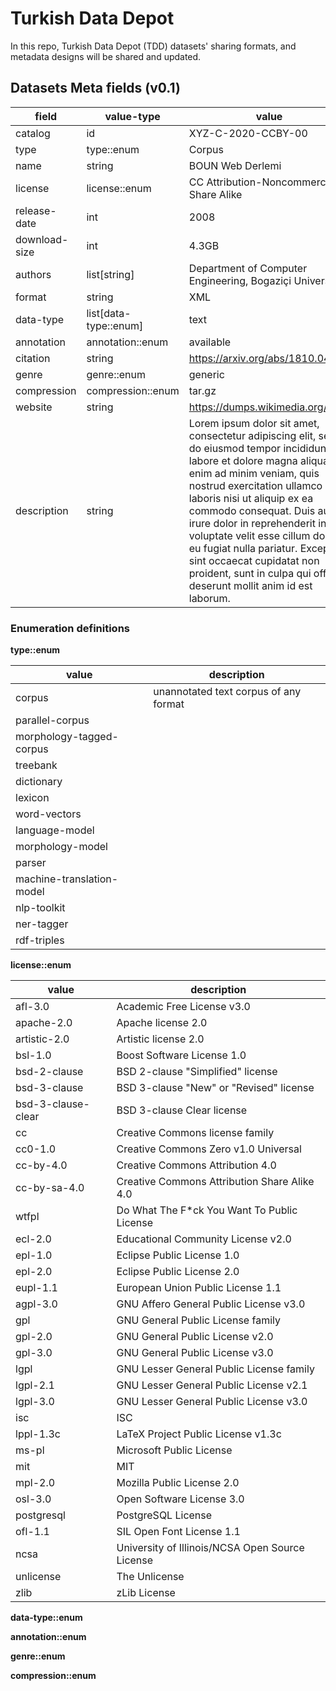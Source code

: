 # Turkish Data Depot 

In this repo, Turkish Data Depot (TDD) datasets' sharing formats, and metadata designs will be shared and updated.  

## Datasets Meta fields (v0.1)

|field|value-type|value|
|---|---|---|
|catalog|id|XYZ-C-2020-CCBY-00|
|type|type::enum|Corpus|
|name|string|BOUN Web Derlemi|
|license|license::enum|CC Attribution-Noncommercial-Share Alike|
|release-date|int|2008|
|download-size|int|4.3GB|
|authors|list[string]|Department of Computer Engineering, Bogaziçi University|
|format|string|XML|
|data-type|list[data-type::enum]|text|
|annotation|annotation::enum|available|
|citation|string|https://arxiv.org/abs/1810.04805|
|genre|genre::enum|generic|
|compression|compression::enum|tar.gz|
|website|string|https://dumps.wikimedia.org/|
|description|string|Lorem ipsum dolor sit amet, consectetur adipiscing elit, sed do eiusmod tempor incididunt ut labore et dolore magna aliqua. Ut enim ad minim veniam, quis nostrud exercitation ullamco laboris nisi ut aliquip ex ea commodo consequat. Duis aute irure dolor in reprehenderit in voluptate velit esse cillum dolore eu fugiat nulla pariatur. Excepteur sint occaecat cupidatat non proident, sunt in culpa qui officia deserunt mollit anim id est laborum.|

### Enumeration definitions

**type::enum**

|value|description|
|---|---|
|corpus|unannotated text corpus of any format|
|parallel-corpus||
|morphology-tagged-corpus||
|treebank||
|dictionary||
|lexicon||
|word-vectors||
|language-model||
|morphology-model||
|parser||
|machine-translation-model||
|nlp-toolkit||
|ner-tagger||
|rdf-triples||


**license::enum**

|value|description|
|---|---|
|afl-3.0|Academic Free License v3.0|
|apache-2.0|Apache license 2.0|
|artistic-2.0|Artistic license 2.0|
|bsl-1.0|Boost Software License 1.0|
|bsd-2-clause|BSD 2-clause "Simplified" license|
|bsd-3-clause|BSD 3-clause "New" or "Revised" license|
|bsd-3-clause-clear|BSD 3-clause Clear license|
|cc|Creative Commons license family|
|cc0-1.0|Creative Commons Zero v1.0 Universal|
|cc-by-4.0|Creative Commons Attribution 4.0|
|cc-by-sa-4.0|Creative Commons Attribution Share Alike 4.0|
|wtfpl|Do What The F*ck You Want To Public License|
|ecl-2.0|Educational Community License v2.0|
|epl-1.0|Eclipse Public License 1.0|
|epl-2.0|Eclipse Public License 2.0|
|eupl-1.1|European Union Public License 1.1|
|agpl-3.0|GNU Affero General Public License v3.0|
|gpl|GNU General Public License family|
|gpl-2.0|GNU General Public License v2.0|
|gpl-3.0|GNU General Public License v3.0|
|lgpl|GNU Lesser General Public License family|
|lgpl-2.1|GNU Lesser General Public License v2.1|
|lgpl-3.0|GNU Lesser General Public License v3.0|
|isc|ISC|
|lppl-1.3c|LaTeX Project Public License v1.3c|
|ms-pl|Microsoft Public License|
|mit|MIT|
|mpl-2.0|Mozilla Public License 2.0|
|osl-3.0|Open Software License 3.0|
|postgresql|PostgreSQL License|
|ofl-1.1|SIL Open Font License 1.1|
|ncsa|University of Illinois/NCSA Open Source License|
|unlicense|The Unlicense|
|zlib|zLib License|

**data-type::enum**

**annotation::enum**

**genre::enum**

**compression::enum**


